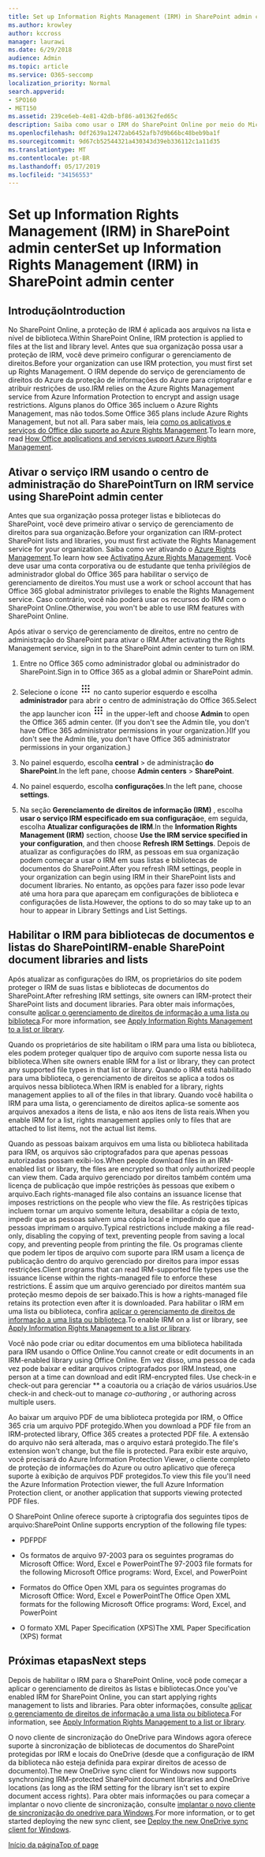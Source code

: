 ```yaml
---
title: Set up Information Rights Management (IRM) in SharePoint admin center
ms.author: krowley
author: kccross
manager: laurawi
ms.date: 6/29/2018
audience: Admin
ms.topic: article
ms.service: O365-seccomp
localization_priority: Normal
search.appverid:
- SPO160
- MET150
ms.assetid: 239ce6eb-4e81-42db-bf86-a01362fed65c
description: Saiba como usar o IRM do SharePoint Online por meio do Microsoft Azure Active Directory Rights Management Services (RMS) para proteger listas e bibliotecas de documentos do SharePoint.
ms.openlocfilehash: 0df2639a12472ab6452afb7d9b66bc48beb9ba1f
ms.sourcegitcommit: 9d67cb52544321a430343d39eb336112c1a11d35
ms.translationtype: MT
ms.contentlocale: pt-BR
ms.lasthandoff: 05/17/2019
ms.locfileid: "34156553"
---
```

# <a name="set-up-information-rights-management-irm-in-sharepoint-admin-center"></a><span data-ttu-id="a473e-103">Set up Information Rights Management (IRM) in SharePoint admin center</span><span class="sxs-lookup"><span data-stu-id="a473e-103">Set up Information Rights Management (IRM) in SharePoint admin center</span></span>

## <a name="introduction"></a><span data-ttu-id="a473e-104">Introdução</span><span class="sxs-lookup"><span data-stu-id="a473e-104">Introduction</span></span>

<span data-ttu-id="a473e-105">No SharePoint Online, a proteção de IRM é aplicada aos arquivos na lista e nível de biblioteca.</span><span class="sxs-lookup"><span data-stu-id="a473e-105">Within SharePoint Online, IRM protection is applied to files at the list and library level.</span></span> <span data-ttu-id="a473e-106">Antes que sua organização possa usar a proteção de IRM, você deve primeiro configurar o gerenciamento de direitos.</span><span class="sxs-lookup"><span data-stu-id="a473e-106">Before your organization can use IRM protection, you must first set up Rights Management.</span></span> <span data-ttu-id="a473e-107">O IRM depende do serviço de gerenciamento de direitos do Azure da proteção de informações do Azure para criptografar e atribuir restrições de uso.</span><span class="sxs-lookup"><span data-stu-id="a473e-107">IRM relies on the Azure Rights Management service from Azure Information Protection to encrypt and assign usage restrictions.</span></span> <span data-ttu-id="a473e-108">Alguns planos do Office 365 incluem o Azure Rights Management, mas não todos.</span><span class="sxs-lookup"><span data-stu-id="a473e-108">Some Office 365 plans include Azure Rights Management, but not all.</span></span> <span data-ttu-id="a473e-109">Para saber mais, leia [como os aplicativos e serviços do Office dão suporte ao Azure Rights Management](https://docs.microsoft.com/azure/information-protection/understand-explore/office-apps-services-support).</span><span class="sxs-lookup"><span data-stu-id="a473e-109">To learn more, read [How Office applications and services support Azure Rights Management](https://docs.microsoft.com/azure/information-protection/understand-explore/office-apps-services-support).</span></span>
  
## <a name="turn-on-irm-service-using-sharepoint-admin-center"></a><span data-ttu-id="a473e-110">Ativar o serviço IRM usando o centro de administração do SharePoint</span><span class="sxs-lookup"><span data-stu-id="a473e-110">Turn on IRM service using SharePoint admin center</span></span>

<span data-ttu-id="a473e-111">Antes que sua organização possa proteger listas e bibliotecas do SharePoint, você deve primeiro ativar o serviço de gerenciamento de direitos para sua organização.</span><span class="sxs-lookup"><span data-stu-id="a473e-111">Before your organization can IRM-protect SharePoint lists and libraries, you must first activate the Rights Management service for your organization.</span></span> <span data-ttu-id="a473e-112">Saiba como ver ativando o [Azure Rights Management](https://docs.microsoft.com/information-protection/deploy-use/activate-service).</span><span class="sxs-lookup"><span data-stu-id="a473e-112">To learn how see [Activating Azure Rights Management](https://docs.microsoft.com/information-protection/deploy-use/activate-service).</span></span> <span data-ttu-id="a473e-113">Você deve usar uma conta corporativa ou de estudante que tenha privilégios de administrador global do Office 365 para habilitar o serviço de gerenciamento de direitos.</span><span class="sxs-lookup"><span data-stu-id="a473e-113">You must use a work or school account that has Office 365 global administrator privileges to enable the Rights Management service.</span></span> <span data-ttu-id="a473e-114">Caso contrário, você não poderá usar os recursos do IRM com o SharePoint Online.</span><span class="sxs-lookup"><span data-stu-id="a473e-114">Otherwise, you won't be able to use IRM features with SharePoint Online.</span></span>
  
<span data-ttu-id="a473e-115">Após ativar o serviço de gerenciamento de direitos, entre no centro de administração do SharePoint para ativar o IRM.</span><span class="sxs-lookup"><span data-stu-id="a473e-115">After activating the Rights Management service, sign in to the SharePoint admin center to turn on IRM.</span></span>
  
1. <span data-ttu-id="a473e-116">Entre no Office 365 como administrador global ou administrador do SharePoint.</span><span class="sxs-lookup"><span data-stu-id="a473e-116">Sign in to Office 365 as a global admin or SharePoint admin.</span></span>
    
2. <span data-ttu-id="a473e-117">Selecione o ícone ![do inicializador de aplicativos o ícone do inicializador de aplicativos no Office 365](media/e5aee650-c566-4100-aaad-4cc2355d909f.png) no canto superior esquerdo e escolha **administrador** para abrir o centro de administração do Office 365.</span><span class="sxs-lookup"><span data-stu-id="a473e-117">Select the app launcher icon ![The app launcher icon in Office 365](media/e5aee650-c566-4100-aaad-4cc2355d909f.png) in the upper-left and choose **Admin** to open the Office 365 admin center.</span></span> <span data-ttu-id="a473e-118">(If you don't see the Admin tile, you don't have Office 365 administrator permissions in your organization.)</span><span class="sxs-lookup"><span data-stu-id="a473e-118">(If you don't see the Admin tile, you don't have Office 365 administrator permissions in your organization.)</span></span> 
    
3. <span data-ttu-id="a473e-119">No painel esquerdo, escolha **central** \> de administração **do SharePoint**.</span><span class="sxs-lookup"><span data-stu-id="a473e-119">In the left pane, choose **Admin centers** \> **SharePoint**.</span></span>
    
4. <span data-ttu-id="a473e-120">No painel esquerdo, escolha **configurações**.</span><span class="sxs-lookup"><span data-stu-id="a473e-120">In the left pane, choose **settings**.</span></span>
    
5. <span data-ttu-id="a473e-121">Na seção **Gerenciamento de direitos de informação (IRM)** , escolha **usar o serviço IRM especificado em sua configuração**e, em seguida, escolha **Atualizar configurações de IRM**.</span><span class="sxs-lookup"><span data-stu-id="a473e-121">In the **Information Rights Management (IRM)** section, choose **Use the IRM service specified in your configuration**, and then choose **Refresh IRM Settings**.</span></span> <span data-ttu-id="a473e-122">Depois de atualizar as configurações do IRM, as pessoas em sua organização podem começar a usar o IRM em suas listas e bibliotecas de documentos do SharePoint.</span><span class="sxs-lookup"><span data-stu-id="a473e-122">After you refresh IRM settings, people in your organization can begin using IRM in their SharePoint lists and document libraries.</span></span> <span data-ttu-id="a473e-123">No entanto, as opções para fazer isso pode levar até uma hora para que apareçam em configurações de biblioteca e configurações de lista.</span><span class="sxs-lookup"><span data-stu-id="a473e-123">However, the options to do so may take up to an hour to appear in Library Settings and List Settings.</span></span>
    
## <a name="irm-enable-sharepoint-document-libraries-and-lists"></a><span data-ttu-id="a473e-124">Habilitar o IRM para bibliotecas de documentos e listas do SharePoint</span><span class="sxs-lookup"><span data-stu-id="a473e-124">IRM-enable SharePoint document libraries and lists</span></span>
<span data-ttu-id="a473e-125"><a name="__toc220831191"> </a></span><span class="sxs-lookup"><span data-stu-id="a473e-125"></span></span>

<span data-ttu-id="a473e-126">Após atualizar as configurações do IRM, os proprietários do site podem proteger o IRM de suas listas e bibliotecas de documentos do SharePoint.</span><span class="sxs-lookup"><span data-stu-id="a473e-126">After refreshing IRM settings, site owners can IRM-protect their SharePoint lists and document libraries.</span></span> <span data-ttu-id="a473e-127">Para obter mais informações, consulte [aplicar o gerenciamento de direitos de informação a uma lista ou biblioteca](apply-irm-to-a-list-or-library.md).</span><span class="sxs-lookup"><span data-stu-id="a473e-127">For more information, see [Apply Information Rights Management to a list or library](apply-irm-to-a-list-or-library.md).</span></span>
  
<span data-ttu-id="a473e-128">Quando os proprietários de site habilitam o IRM para uma lista ou biblioteca, eles podem proteger qualquer tipo de arquivo com suporte nessa lista ou biblioteca.</span><span class="sxs-lookup"><span data-stu-id="a473e-128">When site owners enable IRM for a list or library, they can protect any supported file types in that list or library.</span></span> <span data-ttu-id="a473e-129">Quando o IRM está habilitado para uma biblioteca, o gerenciamento de direitos se aplica a todos os arquivos nessa biblioteca.</span><span class="sxs-lookup"><span data-stu-id="a473e-129">When IRM is enabled for a library, rights management applies to all of the files in that library.</span></span> <span data-ttu-id="a473e-130">Quando você habilita o IRM para uma lista, o gerenciamento de direitos aplica-se somente aos arquivos anexados a itens de lista, e não aos itens de lista reais.</span><span class="sxs-lookup"><span data-stu-id="a473e-130">When you enable IRM for a list, rights management applies only to files that are attached to list items, not the actual list items.</span></span>
  
<span data-ttu-id="a473e-131">Quando as pessoas baixam arquivos em uma lista ou biblioteca habilitada para IRM, os arquivos são criptografados para que apenas pessoas autorizadas possam exibi-los.</span><span class="sxs-lookup"><span data-stu-id="a473e-131">When people download files in an IRM-enabled list or library, the files are encrypted so that only authorized people can view them.</span></span> <span data-ttu-id="a473e-132">Cada arquivo gerenciado por direitos também contém uma licença de publicação que impõe restrições às pessoas que exibem o arquivo.</span><span class="sxs-lookup"><span data-stu-id="a473e-132">Each rights-managed file also contains an issuance license that imposes restrictions on the people who view the file.</span></span> <span data-ttu-id="a473e-133">As restrições típicas incluem tornar um arquivo somente leitura, desabilitar a cópia de texto, impedir que as pessoas salvem uma cópia local e impedindo que as pessoas imprimam o arquivo.</span><span class="sxs-lookup"><span data-stu-id="a473e-133">Typical restrictions include making a file read-only, disabling the copying of text, preventing people from saving a local copy, and preventing people from printing the file.</span></span> <span data-ttu-id="a473e-134">Os programas cliente que podem ler tipos de arquivo com suporte para IRM usam a licença de publicação dentro do arquivo gerenciado por direitos para impor essas restrições.</span><span class="sxs-lookup"><span data-stu-id="a473e-134">Client programs that can read IRM-supported file types use the issuance license within the rights-managed file to enforce these restrictions.</span></span> <span data-ttu-id="a473e-135">É assim que um arquivo gerenciado por direitos mantém sua proteção mesmo depois de ser baixado.</span><span class="sxs-lookup"><span data-stu-id="a473e-135">This is how a rights-managed file retains its protection even after it is downloaded.</span></span> <span data-ttu-id="a473e-136">Para habilitar o IRM em uma lista ou biblioteca, confira [aplicar o gerenciamento de direitos de informação a uma lista ou biblioteca](apply-irm-to-a-list-or-library.md).</span><span class="sxs-lookup"><span data-stu-id="a473e-136">To enable IRM on a list or library, see [Apply Information Rights Management to a list or library](apply-irm-to-a-list-or-library.md).</span></span>
  
<span data-ttu-id="a473e-137">Você não pode criar ou editar documentos em uma biblioteca habilitada para IRM usando o Office Online.</span><span class="sxs-lookup"><span data-stu-id="a473e-137">You cannot create or edit documents in an IRM-enabled library using Office Online.</span></span> <span data-ttu-id="a473e-138">Em vez disso, uma pessoa de cada vez pode baixar e editar arquivos criptografados por IRM.</span><span class="sxs-lookup"><span data-stu-id="a473e-138">Instead, one person at a time can download and edit IRM-encrypted files.</span></span> <span data-ttu-id="a473e-139">Use check-in e check-out para gerenciar \*\* a coautoria ou a criação de vários usuários.</span><span class="sxs-lookup"><span data-stu-id="a473e-139">Use check-in and check-out to manage  *co-authoring*  , or authoring across multiple users.</span></span> 
  
<span data-ttu-id="a473e-140">Ao baixar um arquivo PDF de uma biblioteca protegida por IRM, o Office 365 cria um arquivo PDF protegido.</span><span class="sxs-lookup"><span data-stu-id="a473e-140">When you download a PDF file from an IRM-protected library, Office 365 creates a protected PDF file.</span></span> <span data-ttu-id="a473e-141">A extensão do arquivo não será alterada, mas o arquivo estará protegido.</span><span class="sxs-lookup"><span data-stu-id="a473e-141">The file's extension won't change, but the file is protected.</span></span> <span data-ttu-id="a473e-142">Para exibir este arquivo, você precisará do Azure Information Protection Viewer, o cliente completo de proteção de informações do Azure ou outro aplicativo que ofereça suporte à exibição de arquivos PDF protegidos.</span><span class="sxs-lookup"><span data-stu-id="a473e-142">To view this file you'll need the Azure Information Protection viewer, the full Azure Information Protection client, or another application that supports viewing protected PDF files.</span></span> 
  
<span data-ttu-id="a473e-143">O SharePoint Online oferece suporte à criptografia dos seguintes tipos de arquivo:</span><span class="sxs-lookup"><span data-stu-id="a473e-143">SharePoint Online supports encryption of the following file types:</span></span>
  
- <span data-ttu-id="a473e-144">PDF</span><span class="sxs-lookup"><span data-stu-id="a473e-144">PDF</span></span>
    
- <span data-ttu-id="a473e-145">Os formatos de arquivo 97-2003 para os seguintes programas do Microsoft Office: Word, Excel e PowerPoint</span><span class="sxs-lookup"><span data-stu-id="a473e-145">The 97-2003 file formats for the following Microsoft Office programs: Word, Excel, and PowerPoint</span></span>
    
- <span data-ttu-id="a473e-146">Formatos do Office Open XML para os seguintes programas do Microsoft Office: Word, Excel e PowerPoint</span><span class="sxs-lookup"><span data-stu-id="a473e-146">The Office Open XML formats for the following Microsoft Office programs: Word, Excel, and PowerPoint</span></span>
    
- <span data-ttu-id="a473e-147">O formato XML Paper Specification (XPS)</span><span class="sxs-lookup"><span data-stu-id="a473e-147">The XML Paper Specification (XPS) format</span></span>
    
## <a name="next-steps"></a><span data-ttu-id="a473e-148">Próximas etapas</span><span class="sxs-lookup"><span data-stu-id="a473e-148">Next steps</span></span>
<span data-ttu-id="a473e-149"><a name="__toc220831191"> </a></span><span class="sxs-lookup"><span data-stu-id="a473e-149"></span></span>

<span data-ttu-id="a473e-150">Depois de habilitar o IRM para o SharePoint Online, você pode começar a aplicar o gerenciamento de direitos às listas e bibliotecas.</span><span class="sxs-lookup"><span data-stu-id="a473e-150">Once you've enabled IRM for SharePoint Online, you can start applying rights management to lists and libraries.</span></span> <span data-ttu-id="a473e-151">Para obter informações, consulte [aplicar o gerenciamento de direitos de informação a uma lista ou biblioteca](apply-irm-to-a-list-or-library.md).</span><span class="sxs-lookup"><span data-stu-id="a473e-151">For information, see [Apply Information Rights Management to a list or library](apply-irm-to-a-list-or-library.md).</span></span>
  
<span data-ttu-id="a473e-152">O novo cliente de sincronização do OneDrive para Windows agora oferece suporte à sincronização de bibliotecas de documentos do SharePoint protegidas por IRM e locais do OneDrive (desde que a configuração de IRM da biblioteca não esteja definida para expirar direitos de acesso de documento).</span><span class="sxs-lookup"><span data-stu-id="a473e-152">The new OneDrive sync client for Windows now supports synchronizing IRM-protected SharePoint document libraries and OneDrive locations (as long as the IRM setting for the library isn't set to expire document access rights).</span></span> <span data-ttu-id="a473e-153">Para obter mais informações ou para começar a implantar o novo cliente de sincronização, consulte [implantar o novo cliente de sincronização do onedrive para Windows](https://support.office.com/article/3f3a511c-30c6-404a-98bf-76f95c519668).</span><span class="sxs-lookup"><span data-stu-id="a473e-153">For more information, or to get started deploying the new sync client, see [Deploy the new OneDrive sync client for Windows](https://support.office.com/article/3f3a511c-30c6-404a-98bf-76f95c519668).</span></span>
  
[<span data-ttu-id="a473e-154">Início da página</span><span class="sxs-lookup"><span data-stu-id="a473e-154">Top of page</span></span>](#introduction)  

